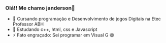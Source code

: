 ### Olá!! Me chamo janderson👋

- 🔭 Cursando programação e Desenvolvimento de jogos Digitais na Etec Professor ABH 
- 🌱 Estudando c++, html, css e Javascript
- ⚡ Fato engraçado: Sei programar em Visual G 😆
